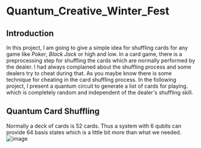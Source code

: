 # Quantum_Creative_Winter_Fest

## Introduction
In this project, I am going to give a simple idea for shuffling cards for any game like *Poker*, *Black Jack* or high and low. In a card game, there is a preprocessing step for shuffling the cards which are normally performed by the dealer. I had always complained about the shuffling process and some dealers try to cheat during that. As you maybe know there is some technique for cheating in the card shuffling process. In the following project, I present a quantum circuit to generate a list of cards for playing. which is completely random and independent of the dealer's shuffling skill.

## Quantum Card Shuffling
Normally a deck of cards is 52 cards. Thus a system with 6 qubits can provide 64 basis states which is a little bit more than what we needed. 
![image](https://user-images.githubusercontent.com/58440271/210639251-2ba781b9-2684-44ea-a8f2-ef20dba72889.png)

